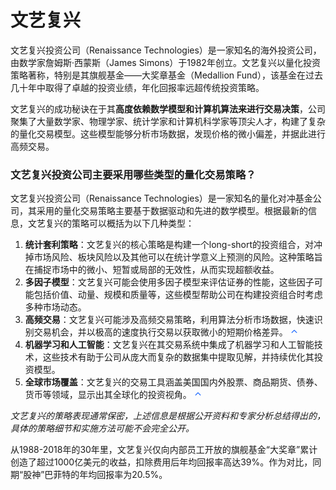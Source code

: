 # 文艺复兴

文艺复兴投资公司（Renaissance Technologies）是一家知名的海外投资公司，由数学家詹姆斯·西蒙斯（James Simons）于1982年创立。文艺复兴以量化投资策略著称，特别是其旗舰基金——大奖章基金（Medallion Fund），该基金在过去几十年中取得了卓越的投资业绩，年化回报率远超传统投资策略。

文艺复兴的成功秘诀在于其**高度依赖数学模型和计算机算法来进行交易决策**，公司聚集了大量数学家、物理学家、统计学家和计算机科学家等顶尖人才，构建了复杂的量化交易模型。这些模型能够分析市场数据，发现价格的微小偏差，并据此进行高频交易。

### **文艺复兴投资公司主要采用哪些类型的量化交易策略？**

文艺复兴投资公司（Renaissance Technologies）是一家知名的量化对冲基金公司，其采用的量化交易策略主要基于数据驱动和先进的数学模型。根据最新的信息，文艺复兴的策略可以概括为以下几种类型：

1. **统计套利策略**：文艺复兴的核心策略是构建一个long-short的投资组合，对冲掉市场风险、板块风险以及其他可以在统计学意义上预测的风险。这种策略旨在捕捉市场中的微小、短暂或局部的无效性，从而实现超额收益。
2. **多因子模型**：文艺复兴可能会使用多因子模型来评估证券的性能，这些因子可能包括价值、动量、规模和质量等，这些模型帮助公司在构建投资组合时考虑多种市场动态。
3. **高频交易**：文艺复兴可能涉及高频交易策略，利用算法分析市场数据，快速识别交易机会，并以极高的速度执行交易以获取微小的短期价格差异。 ![img](data:image/svg+xml,%3csvg%20xmlns='http://www.w3.org/2000/svg'%20width='12'%20height='12'%20viewBox='0%200%2012%2012'%20fill='none'%3e%3cpath%20d='M1.98484%207.23472L5.73484%203.48472C5.76967%203.44986%205.81103%203.4222%205.85655%203.40333C5.90208%203.38445%205.95088%203.37474%206.00016%203.37474C6.04944%203.37474%206.09824%203.38445%206.14376%203.40333C6.18928%203.4222%206.23064%203.44986%206.26547%203.48472L10.0155%207.23472C10.0858%207.30509%2010.1254%207.40052%2010.1254%207.50004C10.1254%207.59955%2010.0858%207.69498%2010.0155%207.76535C9.9451%207.83571%209.84967%207.87524%209.75016%207.87524C9.65065%207.87524%209.55521%207.83571%209.48485%207.76535L6.00016%204.28019L2.51547%207.76535C2.48063%207.80019%202.43927%207.82783%202.39374%207.84668C2.34822%207.86554%202.29943%207.87524%202.25016%207.87524C2.20088%207.87524%202.15209%207.86554%202.10657%207.84668C2.06105%207.82783%202.01969%207.80019%201.98484%207.76535C1.95%207.73051%201.92237%207.68914%201.90351%207.64362C1.88465%207.5981%201.87495%207.54931%201.87495%207.50004C1.87495%207.45076%201.88465%207.40197%201.90351%207.35645C1.92237%207.31093%201.95%207.26956%201.98484%207.23472Z'%20fill='%230057FF'%20stroke='%230057FF'%20stroke-width='0.5'/%3e%3c/svg%3e)
4. **机器学习和人工智能**：文艺复兴在其交易系统中集成了机器学习和人工智能技术，这些技术有助于公司从庞大而复杂的数据集中提取见解，并持续优化其投资模型。
5. **全球市场覆盖**：文艺复兴的交易工具涵盖美国国内外股票、商品期货、债券、货币等领域，显示出其全球化的投资视角。 ![img](data:image/svg+xml,%3csvg%20xmlns='http://www.w3.org/2000/svg'%20width='12'%20height='12'%20viewBox='0%200%2012%2012'%20fill='none'%3e%3cpath%20d='M1.98484%207.23472L5.73484%203.48472C5.76967%203.44986%205.81103%203.4222%205.85655%203.40333C5.90208%203.38445%205.95088%203.37474%206.00016%203.37474C6.04944%203.37474%206.09824%203.38445%206.14376%203.40333C6.18928%203.4222%206.23064%203.44986%206.26547%203.48472L10.0155%207.23472C10.0858%207.30509%2010.1254%207.40052%2010.1254%207.50004C10.1254%207.59955%2010.0858%207.69498%2010.0155%207.76535C9.9451%207.83571%209.84967%207.87524%209.75016%207.87524C9.65065%207.87524%209.55521%207.83571%209.48485%207.76535L6.00016%204.28019L2.51547%207.76535C2.48063%207.80019%202.43927%207.82783%202.39374%207.84668C2.34822%207.86554%202.29943%207.87524%202.25016%207.87524C2.20088%207.87524%202.15209%207.86554%202.10657%207.84668C2.06105%207.82783%202.01969%207.80019%201.98484%207.76535C1.95%207.73051%201.92237%207.68914%201.90351%207.64362C1.88465%207.5981%201.87495%207.54931%201.87495%207.50004C1.87495%207.45076%201.88465%207.40197%201.90351%207.35645C1.92237%207.31093%201.95%207.26956%201.98484%207.23472Z'%20fill='%230057FF'%20stroke='%230057FF'%20stroke-width='0.5'/%3e%3c/svg%3e)

*文艺复兴的策略表现通常保密，上述信息是根据公开资料和专家分析总结得出的，具体的策略细节和实施方法可能不会完全公开。*

从1988-2018年的30年里，文艺复兴仅向内部员工开放的旗舰基金“大奖章”累计创造了超过1000亿美元的收益，扣除费用后年均回报率高达39%。作为对比，同期“股神”巴菲特的年均回报率为20.5%。